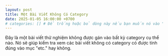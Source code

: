 ```yaml
---
layout: post
title: Một Bài Viết Không Có Category
date: 2025-01-05 16:00:00 +0700
# categories: [] # Để trống hoặc bỏ dòng này nếu bạn muốn nó vào "etc."
---
```


Đây là một bài viết thử nghiệm không được gán vào bất kỳ category cụ thể nào. Nó sẽ giúp kiểm tra xem các bài viết không có category có được tính đúng vào mục "etc." hay không.